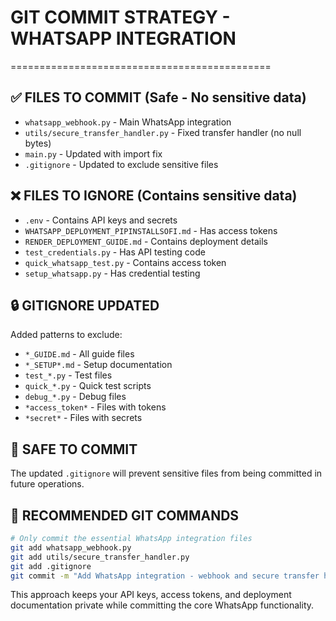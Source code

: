 # GIT COMMIT STRATEGY - WHATSAPP INTEGRATION
=============================================

## ✅ **FILES TO COMMIT** (Safe - No sensitive data)
- `whatsapp_webhook.py` - Main WhatsApp integration
- `utils/secure_transfer_handler.py` - Fixed transfer handler (no null bytes)
- `main.py` - Updated with import fix
- `.gitignore` - Updated to exclude sensitive files

## ❌ **FILES TO IGNORE** (Contains sensitive data)
- `.env` - Contains API keys and secrets
- `WHATSAPP_DEPLOYMENT_PIPINSTALLSOFI.md` - Has access tokens
- `RENDER_DEPLOYMENT_GUIDE.md` - Contains deployment details
- `test_credentials.py` - Has API testing code
- `quick_whatsapp_test.py` - Contains access token
- `setup_whatsapp.py` - Has credential testing

## 🔒 **GITIGNORE UPDATED**
Added patterns to exclude:
- `*_GUIDE.md` - All guide files
- `*_SETUP*.md` - Setup documentation
- `test_*.py` - Test files
- `quick_*.py` - Quick test scripts
- `debug_*.py` - Debug files
- `*access_token*` - Files with tokens
- `*secret*` - Files with secrets

## 📝 **SAFE TO COMMIT**
The updated `.gitignore` will prevent sensitive files from being committed in future operations.

## 🚀 **RECOMMENDED GIT COMMANDS**
```bash
# Only commit the essential WhatsApp integration files
git add whatsapp_webhook.py
git add utils/secure_transfer_handler.py
git add .gitignore
git commit -m "Add WhatsApp integration - webhook and secure transfer handler"
```

This approach keeps your API keys, access tokens, and deployment documentation private while committing the core WhatsApp functionality.
